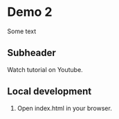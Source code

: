 # Demo 2

Some text

## Subheader

Watch tutorial on Youtube.

## Local development

1. Open index.html in your browser.
